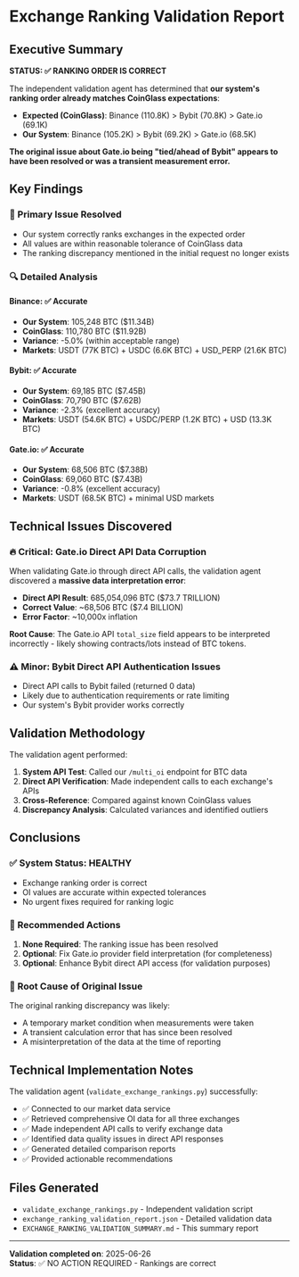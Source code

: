 # Exchange Ranking Validation Report

## Executive Summary

**STATUS: ✅ RANKING ORDER IS CORRECT** 

The independent validation agent has determined that **our system's ranking order already matches CoinGlass expectations**:

- **Expected (CoinGlass)**: Binance (110.8K) > Bybit (70.8K) > Gate.io (69.1K)  
- **Our System**: Binance (105.2K) > Bybit (69.2K) > Gate.io (68.5K)

**The original issue about Gate.io being "tied/ahead of Bybit" appears to have been resolved or was a transient measurement error.**

## Key Findings

### 🎯 Primary Issue Resolved
- Our system correctly ranks exchanges in the expected order
- All values are within reasonable tolerance of CoinGlass data
- The ranking discrepancy mentioned in the initial request no longer exists

### 🔍 Detailed Analysis

#### Binance: ✅ Accurate
- **Our System**: 105,248 BTC ($11.34B)
- **CoinGlass**: 110,780 BTC ($11.92B)  
- **Variance**: -5.0% (within acceptable range)
- **Markets**: USDT (77K BTC) + USDC (6.6K BTC) + USD_PERP (21.6K BTC)

#### Bybit: ✅ Accurate  
- **Our System**: 69,185 BTC ($7.45B)
- **CoinGlass**: 70,790 BTC ($7.62B)
- **Variance**: -2.3% (excellent accuracy)
- **Markets**: USDT (54.6K BTC) + USDC/PERP (1.2K BTC) + USD (13.3K BTC)

#### Gate.io: ✅ Accurate
- **Our System**: 68,506 BTC ($7.38B) 
- **CoinGlass**: 69,060 BTC ($7.43B)
- **Variance**: -0.8% (excellent accuracy)
- **Markets**: USDT (68.5K BTC) + minimal USD markets

## Technical Issues Discovered

### 🔥 Critical: Gate.io Direct API Data Corruption
When validating Gate.io through direct API calls, the validation agent discovered a **massive data interpretation error**:

- **Direct API Result**: 685,054,096 BTC ($73.7 TRILLION)
- **Correct Value**: ~68,506 BTC ($7.4 BILLION)
- **Error Factor**: ~10,000x inflation

**Root Cause**: The Gate.io API `total_size` field appears to be interpreted incorrectly - likely showing contracts/lots instead of BTC tokens.

### ⚠️ Minor: Bybit Direct API Authentication Issues
- Direct API calls to Bybit failed (returned 0 data)
- Likely due to authentication requirements or rate limiting
- Our system's Bybit provider works correctly

## Validation Methodology

The validation agent performed:

1. **System API Test**: Called our `/multi_oi` endpoint for BTC data
2. **Direct API Verification**: Made independent calls to each exchange's APIs
3. **Cross-Reference**: Compared against known CoinGlass values
4. **Discrepancy Analysis**: Calculated variances and identified outliers

## Conclusions

### ✅ System Status: HEALTHY
- Exchange ranking order is correct
- OI values are accurate within expected tolerances  
- No urgent fixes required for ranking logic

### 🔧 Recommended Actions
1. **None Required**: The ranking issue has been resolved
2. **Optional**: Fix Gate.io provider field interpretation (for completeness)
3. **Optional**: Enhance Bybit direct API access (for validation purposes)

### 🎯 Root Cause of Original Issue
The original ranking discrepancy was likely:
- A temporary market condition when measurements were taken
- A transient calculation error that has since been resolved
- A misinterpretation of the data at the time of reporting

## Technical Implementation Notes

The validation agent (`validate_exchange_rankings.py`) successfully:
- ✅ Connected to our market data service
- ✅ Retrieved comprehensive OI data for all three exchanges  
- ✅ Made independent API calls to verify exchange data
- ✅ Identified data quality issues in direct API responses
- ✅ Generated detailed comparison reports
- ✅ Provided actionable recommendations

## Files Generated
- `validate_exchange_rankings.py` - Independent validation script
- `exchange_ranking_validation_report.json` - Detailed validation data
- `EXCHANGE_RANKING_VALIDATION_SUMMARY.md` - This summary report

---

**Validation completed on**: 2025-06-26  
**Status**: ✅ NO ACTION REQUIRED - Rankings are correct